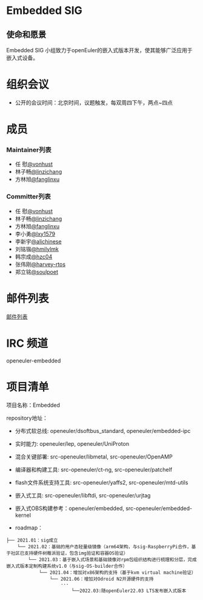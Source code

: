 
# Embedded SIG
## 使命和愿景

Embedded SIG 小组致力于openEuler的嵌入式版本开发，使其能够广泛应用于嵌入式设备。

# 组织会议

- 公开的会议时间：北京时间，议题触发，每双周四下午，两点~四点

# 成员

### Maintainer列表
- 任  慰[@vonhust](https://gitee.com/vonhust)
- 林子畅[@linzichang](https://gitee.com/linzichang)
- 方林旭[@fanglinxu](https://gitee.com/fanglinxu)

### Committer列表
- 任  慰[@vonhust](https://gitee.com/vonhust)
- 林子畅[@linzichang](https://gitee.com/linzichang)
- 方林旭[@fanglinxu](https://gitee.com/fanglinxu)
- 李小勇[@lxy1579](https://gitee.com/lxy1579)
- 李新宇[@alichinese](https://gitee.com/alichinese)
- 刘铭锴[@hmilylmk](https://gitee.com/hmilylmk)
- 韩宗成[@hzc04](https://gitee.com/hzc04)
- 张伟刚[@harvey-rtos](https://gitee.com/harvey-rtos)
- 郑立铭[@soulpoet](https://gitee.com/soulpoet)


# 邮件列表

[邮件列表](dev@openeuler.org)

# IRC 频道
openeuler-embedded

# 项目清单

项目名称：Embedded

repository地址：
- 分布式软总线: openeuler/dsoftbus_standard, openeuler/embedded-ipc
- 实时能力: openeuler/lep, openeuler/UniProton
- 混合关键部署: src-openeuler/libmetal, src-openeuler/OpenAMP
- 编译器和构建工具: src-openeuler/ct-ng, src-openeuler/patchelf
- flash文件系统支持工具: src-openeuler/yaffs2, src-openeuler/mtd-utils
- 嵌入式工具: src-openeuler/libftdi, src-openeuler/urjtag
- 嵌入式OBS构建参考：openeuler/embedded, src-openeuler/embedded-kernel

- roadmap：
```
├── 2021.01：sig成立
    └── 2021.02：基础的用户态轻量级镜像（arm64架构，与sig-RaspberryPi合作，基于社区已支持硬件树莓派验证，包含img验证和容器OS验证）
        └── 2021.03：基于嵌入式场景和基础镜像对rpm包组织结构进行梳理和分层，完成嵌入式版本定制构建系统v1.0（与sig-OS-builder合作）
            └── 2021.04：增加对x86架构的支持（基于kvm virtual machine验证）
                └── 2021.06：增加对Odroid N2开源硬件的支持
                    ···
                        └──2022.03:随openEuler22.03 LTS发布嵌入式版本
```
